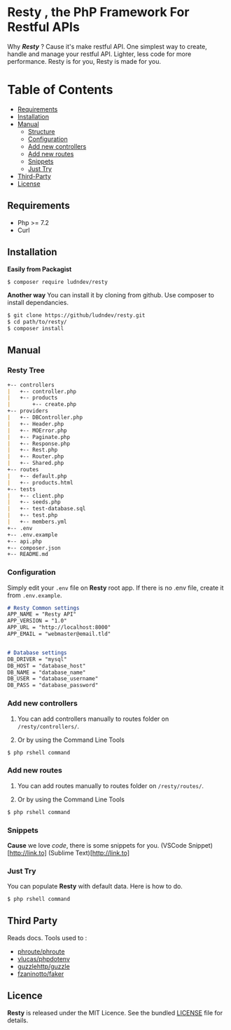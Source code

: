 # Resty , the PhP Framework For Restful APIs

Why ***Resty*** ? Cause it's make restful API. One simplest way to create, handle and manage your restful API. Lighter, less code for more performance. Resty is for you, Resty is made for you.



# Table of Contents

 - [Requirements](#requirements)
 - [Installation](#installation)
 - [Manual](#manual)
   - [Structure](#resty-tree)
   - [Configuration](#configuration)
   - [Add new controllers](#add-new-controllers)
   - [Add new routes](#add-new-routes)
   - [Snippets](#snippets)
   - [Just Try](#just-try)
 - [Third-Party](#third-party)
 - [License](#Licence)



## Requirements

* Php >= 7.2
* Curl



## Installation

**Easily from Packagist**
```sh
$ composer require ludndev/resty
```

**Another way**
You can install it by cloning from github. Use composer to install dependancies.
```sh
$ git clone https://github/ludndev/resty.git
$ cd path/to/resty/
$ composer install
```


## Manual



### Resty Tree

```md
+-- controllers
|   +-- controller.php
|   +-- products
|       +-- create.php
+-- providers
|   +-- DBController.php
|   +-- Header.php
|   +-- MOError.php
|   +-- Paginate.php
|   +-- Response.php
|   +-- Rest.php
|   +-- Router.php
|   +-- Shared.php
+-- routes
|   +-- default.php
|   +-- products.html
+-- tests
|   +-- client.php
|   +-- seeds.php
|   +-- test-database.sql
|   +-- test.php
|   +-- members.yml
+-- .env
+-- .env.example
+-- api.php
+-- composer.json
+-- README.md
```



### Configuration

Simply edit your `.env` file on **Resty** root app. If there is no .env file, create it from `.env.example`.

```md
# Resty Common settings
APP_NAME = "Resty API"
APP_VERSION = "1.0"
APP_URL = "http://localhost:8000"
APP_EMAIL = "webmaster@email.tld"


# Database settings
DB_DRIVER = "mysql"
DB_HOST = "database_host"
DB_NAME = "database_name"
DB_USER = "database_username"
DB_PASS = "database_password"
```



### Add new controllers

1. You can add controllers manually to routes folder on `/resty/controllers/`.

2. Or by using the Command Line Tools
```sh
$ php rshell command
```



### Add new routes

1. You can add routes manually to routes folder on `/resty/routes/`.

2. Or by using the Command Line Tools
```sh
$ php rshell command
```



### Snippets
**Cause** we love *code*, there is some snippets for you.
(VSCode Snippet)[http://link.to]
(Sublime Text)[http://link.to]



### Just Try

You can populate **Resty** with default data. Here is how to do.
```sh
$ php rshell command
```



## Third Party

Reads docs. Tools used to :
* [phroute/phroute](https://link____)
* [vlucas/phpdotenv](https://link____)
* [guzzlehttp/guzzle](https://link____)
* [fzaninotto/faker](https://link____)



## Licence

**Resty** is released under the MIT Licence. See the bundled [LICENSE](LICENCE) file for details.



